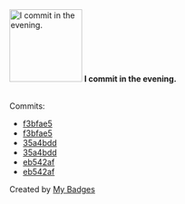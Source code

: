 <img src="https://my-badges.github.io/my-badges/evening-commits.png" alt="I commit in the evening." title="I commit in the evening." width="128">
<strong>I commit in the evening.</strong>
<br><br>

Commits:

- <a href="https://github.com/gmuloc/j2lint/commit/f3bfae56b0ed21b66afa41a44d94100de5ed0686">f3bfae5</a>
- <a href="https://github.com/aristanetworks/j2lint/commit/f3bfae56b0ed21b66afa41a44d94100de5ed0686">f3bfae5</a>
- <a href="https://github.com/gmuloc/anta/commit/35a4bdd2d75d6ee39b89ec03c1c22269b3a579f9">35a4bdd</a>
- <a href="https://github.com/aristanetworks/anta/commit/35a4bdd2d75d6ee39b89ec03c1c22269b3a579f9">35a4bdd</a>
- <a href="https://github.com/gmuloc/anta/commit/eb542afc62ca8d3e2b19e1694addef179e59dbe5">eb542af</a>
- <a href="https://github.com/aristanetworks/anta/commit/eb542afc62ca8d3e2b19e1694addef179e59dbe5">eb542af</a>


Created by <a href="https://github.com/my-badges/my-badges">My Badges</a>